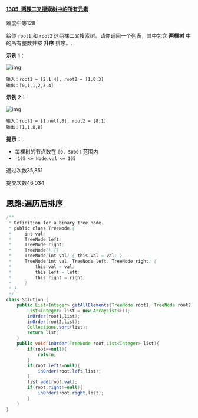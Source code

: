 #### [1305. 两棵二叉搜索树中的所有元素](https://leetcode-cn.com/problems/all-elements-in-two-binary-search-trees/)

难度中等128

给你 `root1` 和 `root2` 这两棵二叉搜索树。请你返回一个列表，其中包含 **两棵树** 中的所有整数并按 **升序** 排序。.

 

**示例 1：**

![img](https://assets.leetcode-cn.com/aliyun-lc-upload/uploads/2019/12/29/q2-e1.png)

```
输入：root1 = [2,1,4], root2 = [1,0,3]
输出：[0,1,1,2,3,4]
```

**示例 2：**

![img](https://assets.leetcode-cn.com/aliyun-lc-upload/uploads/2019/12/29/q2-e5-.png)

```
输入：root1 = [1,null,8], root2 = [8,1]
输出：[1,1,8,8]
```

 

**提示：**

- 每棵树的节点数在 `[0, 5000]` 范围内
- `-105 <= Node.val <= 105`

通过次数35,851

提交次数46,034

## 思路:遍历后排序

```java
/**
 * Definition for a binary tree node.
 * public class TreeNode {
 *     int val;
 *     TreeNode left;
 *     TreeNode right;
 *     TreeNode() {}
 *     TreeNode(int val) { this.val = val; }
 *     TreeNode(int val, TreeNode left, TreeNode right) {
 *         this.val = val;
 *         this.left = left;
 *         this.right = right;
 *     }
 * }
 */
class Solution {
    public List<Integer> getAllElements(TreeNode root1, TreeNode root2) {
        List<Integer> list = new ArrayList<>();
        inOrder(root1,list);
        inOrder(root2,list);
        Collections.sort(list);
        return list;
    }
    public void inOrder(TreeNode root,List<Integer> list){
        if(root==null){
            return;
        }
        if(root.left!=null){
            inOrder(root.left,list);
        }
        list.add(root.val);
        if(root.right!=null){
            inOrder(root.right,list);
        }
    }
}
```